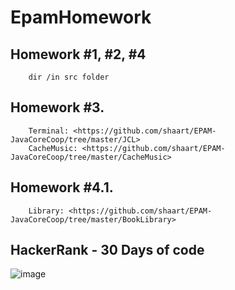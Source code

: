 # EpamHomework

## Homework #1, #2, #4 
        dir /in src folder
## Homework #3. 
        Terminal: <https://github.com/shaart/EPAM-JavaCoreCoop/tree/master/JCL>
        CacheMusic: <https://github.com/shaart/EPAM-JavaCoreCoop/tree/master/CacheMusic>
## Homework #4.1. 
        Library: <https://github.com/shaart/EPAM-JavaCoreCoop/tree/master/BookLibrary>

## HackerRank - 30 Days of code

![image](https://user-images.githubusercontent.com/14334985/36239519-58bb3766-121b-11e8-9944-5770a3c8c840.png)
